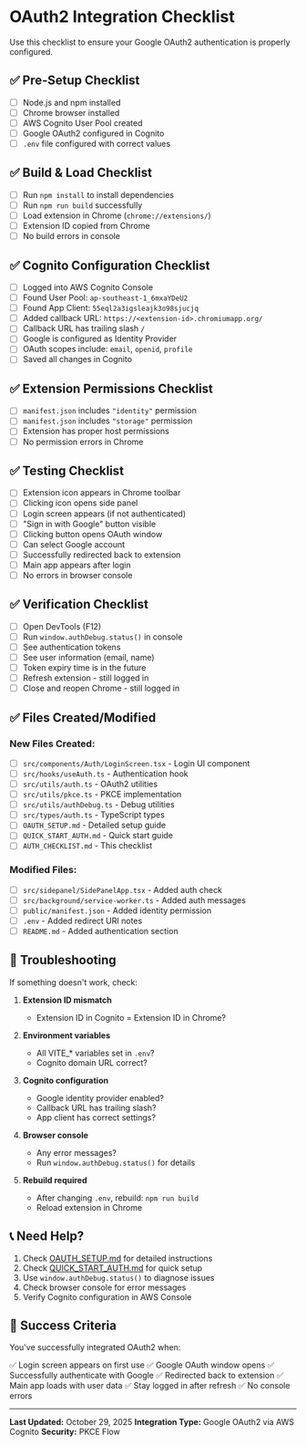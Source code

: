 # OAuth2 Integration Checklist

Use this checklist to ensure your Google OAuth2 authentication is properly configured.

## ✅ Pre-Setup Checklist

- [ ] Node.js and npm installed
- [ ] Chrome browser installed
- [ ] AWS Cognito User Pool created
- [ ] Google OAuth2 configured in Cognito
- [ ] `.env` file configured with correct values

## ✅ Build & Load Checklist

- [ ] Run `npm install` to install dependencies
- [ ] Run `npm run build` successfully
- [ ] Load extension in Chrome (`chrome://extensions/`)
- [ ] Extension ID copied from Chrome
- [ ] No build errors in console

## ✅ Cognito Configuration Checklist

- [ ] Logged into AWS Cognito Console
- [ ] Found User Pool: `ap-southeast-1_6mxaYDeU2`
- [ ] Found App Client: `55eql2a3igsleajk3o98sjucjq`
- [ ] Added callback URL: `https://<extension-id>.chromiumapp.org/`
- [ ] Callback URL has trailing slash `/`
- [ ] Google is configured as Identity Provider
- [ ] OAuth scopes include: `email`, `openid`, `profile`
- [ ] Saved all changes in Cognito

## ✅ Extension Permissions Checklist

- [ ] `manifest.json` includes `"identity"` permission
- [ ] `manifest.json` includes `"storage"` permission
- [ ] Extension has proper host permissions
- [ ] No permission errors in Chrome

## ✅ Testing Checklist

- [ ] Extension icon appears in Chrome toolbar
- [ ] Clicking icon opens side panel
- [ ] Login screen appears (if not authenticated)
- [ ] "Sign in with Google" button visible
- [ ] Clicking button opens OAuth window
- [ ] Can select Google account
- [ ] Successfully redirected back to extension
- [ ] Main app appears after login
- [ ] No errors in browser console

## ✅ Verification Checklist

- [ ] Open DevTools (F12)
- [ ] Run `window.authDebug.status()` in console
- [ ] See authentication tokens
- [ ] See user information (email, name)
- [ ] Token expiry time is in the future
- [ ] Refresh extension - still logged in
- [ ] Close and reopen Chrome - still logged in

## ✅ Files Created/Modified

### New Files Created:
- [ ] `src/components/Auth/LoginScreen.tsx` - Login UI component
- [ ] `src/hooks/useAuth.ts` - Authentication hook
- [ ] `src/utils/auth.ts` - OAuth2 utilities
- [ ] `src/utils/pkce.ts` - PKCE implementation
- [ ] `src/utils/authDebug.ts` - Debug utilities
- [ ] `src/types/auth.ts` - TypeScript types
- [ ] `OAUTH_SETUP.md` - Detailed setup guide
- [ ] `QUICK_START_AUTH.md` - Quick start guide
- [ ] `AUTH_CHECKLIST.md` - This checklist

### Modified Files:
- [ ] `src/sidepanel/SidePanelApp.tsx` - Added auth check
- [ ] `src/background/service-worker.ts` - Added auth messages
- [ ] `public/manifest.json` - Added identity permission
- [ ] `.env` - Added redirect URI notes
- [ ] `README.md` - Added authentication section

## 🐛 Troubleshooting

If something doesn't work, check:

1. **Extension ID mismatch**
   - Extension ID in Cognito = Extension ID in Chrome?
   
2. **Environment variables**
   - All VITE_* variables set in `.env`?
   - Cognito domain URL correct?
   
3. **Cognito configuration**
   - Google identity provider enabled?
   - Callback URL has trailing slash?
   - App client has correct settings?
   
4. **Browser console**
   - Any error messages?
   - Run `window.authDebug.status()` for details
   
5. **Rebuild required**
   - After changing `.env`, rebuild: `npm run build`
   - Reload extension in Chrome

## 📞 Need Help?

1. Check [OAUTH_SETUP.md](./OAUTH_SETUP.md) for detailed instructions
2. Check [QUICK_START_AUTH.md](./QUICK_START_AUTH.md) for quick setup
3. Use `window.authDebug.status()` to diagnose issues
4. Check browser console for error messages
5. Verify Cognito configuration in AWS Console

## 🎉 Success Criteria

You've successfully integrated OAuth2 when:

✅ Login screen appears on first use
✅ Google OAuth window opens
✅ Successfully authenticate with Google
✅ Redirected back to extension
✅ Main app loads with user data
✅ Stay logged in after refresh
✅ No console errors

---

**Last Updated:** October 29, 2025
**Integration Type:** Google OAuth2 via AWS Cognito
**Security:** PKCE Flow
